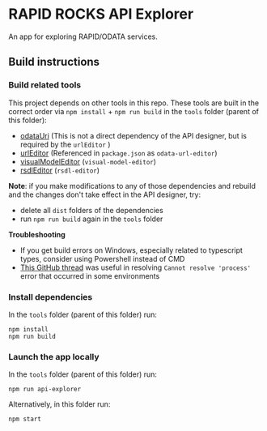 # RAPID ROCKS API Explorer

An app for exploring RAPID/ODATA services.

## Build instructions

### Build related tools

This project depends on other tools in this repo. These tools are built in the correct order via `npm install` + `npm run build` in the `tools` folder (parent of this folder):

- [odataUri](../odataUri) (This is not a direct dependency of the API designer, but is required by the `urlEditor` )
- [urlEditor](../urlEditor) (Referenced in `package.json` as `odata-url-editor`)
- [visualModelEditor](../visualModelEditor) (`visual-model-editor`)
- [rsdlEditor](../rsdlEditor) (`rsdl-editor`)

**Note**: if you make modifications to any of those dependencies and rebuild and the changes don't take effect in the API designer, try:

- delete all `dist` folders of the dependencies
- run `npm run build` again in the `tools` folder

**Troubleshooting**

- If you get build errors on Windows, especially related to typescript types, consider using Powershell instead of CMD
- [This GitHub thread](https://github.com/parcel-bundler/parcel/issues/7697) was useful in resolving `Cannot resolve 'process'` error that occurred in some environments

### Install dependencies

In the `tools` folder (parent of this folder) run:

```
npm install
npm run build
```

### Launch the app locally

In the `tools` folder (parent of this folder) run:

```
npm run api-explorer
```

Alternatively, in this folder run:

```
npm start
```
